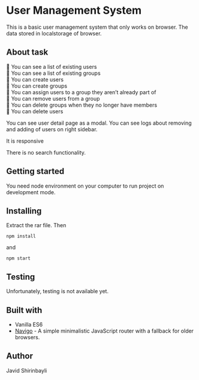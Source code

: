 # User Management System

This is a basic user management system that only works on browser. The data stored in localstorage of browser.

## About task

 You can see a list of existing users                              <br />
 You can see a list of existing groups                             <br />
 You can create users                                              <br />
 You can create groups                                             <br />
 You can assign users to a group they aren’t already part of       <br />
 You can remove users from a group                                 <br />
 You can delete groups when they no longer have members            <br />
 You can delete users                                              <br />

You can see user detail page as a modal.
You can see logs about removing and adding of users on right sidebar.

It is responsive

There is no search functionality.

## Getting started

You need node environment on your computer to run project on development mode.

## Installing

Extract the rar file. Then

```
npm install

```
and

```
npm start

``` 

## Testing

Unfortunately, testing is not available yet.

## Built with

* Vanilla ES6
* [Navigo](https://github.com/krasimir/navigo) - A simple minimalistic JavaScript router with a fallback for older browsers.

## Author 

Javid Shirinbayli


